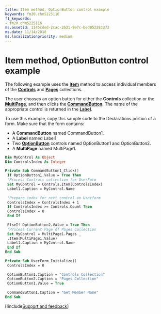 ```yaml
---
title: Item method, OptionButton control example
keywords: fm20.chm5225116
f1_keywords:
- fm20.chm5225116
ms.assetid: 1145cded-2cac-2631-9e7c-bed052283373
ms.date: 11/14/2018
ms.localizationpriority: medium
---
```



# Item method, OptionButton control example

The following example uses the **[Item](item-method-microsoft-forms.md)** method to access individual members of the **[Controls](controls-collection-microsoft-forms.md)** and **[Pages](pages-collection-microsoft-forms.md)** collections. 

The user chooses an option button for either the **Controls** collection or the **[MultiPage](multipage-control.md)**, and then clicks the **[CommandButton](commandbutton-control.md)**. The name of the appropriate control is returned in the **[Label](label-control.md)**.

To use this example, copy this sample code to the Declarations portion of a form. Make sure that the form contains:

- A **CommandButton** named CommandButton1.    
- A **Label** named Label1.   
- Two **[OptionButton](optionbutton-control.md)** controls named OptionButton1 and OptionButton2.    
- A **MultiPage** named MultiPage1.
    

```vb
Dim MyControl As Object 
Dim ControlsIndex As Integer 
 
Private Sub CommandButton1_Click() 
 If OptionButton1.Value = True Then 
 'Process Controls collection for UserForm 
 Set MyControl = Controls.Item(ControlsIndex) 
 Label1.Caption = MyControl.Name 
 
 'Prepare index for next control on Userform 
 ControlsIndex = ControlsIndex + 1 
 If ControlsIndex >= Controls.Count Then 
 ControlsIndex = 0 
 End If 
 
 ElseIf OptionButton2.Value = True Then 
 'Process Current Page of Pages collection 
 Set MyControl = MultiPage1.Pages _ 
 .Item(MultiPage1.Value) 
 Label1.Caption = MyControl.Name 
 End If 
End Sub 
 
Private Sub UserForm_Initialize() 
 ControlsIndex = 0 
 
 OptionButton1.Caption = "Controls Collection" 
 OptionButton2.Caption = "Pages Collection" 
 OptionButton1.Value = True 
 
 CommandButton1.Caption = "Get Member Name" 
End Sub
```

[!include[Support and feedback](~/includes/feedback-boilerplate.md)]